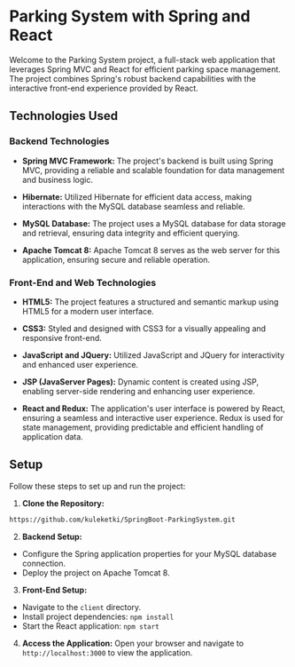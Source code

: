 # Parking System with Spring and React

Welcome to the Parking System project, a full-stack web application that leverages Spring MVC and React for efficient parking space management. The project combines Spring's robust backend capabilities with the interactive front-end experience provided by React.

## Technologies Used

### Backend Technologies

- **Spring MVC Framework:** The project's backend is built using Spring MVC, providing a reliable and scalable foundation for data management and business logic.

- **Hibernate:** Utilized Hibernate for efficient data access, making interactions with the MySQL database seamless and reliable.

- **MySQL Database:** The project uses a MySQL database for data storage and retrieval, ensuring data integrity and efficient querying.

- **Apache Tomcat 8:** Apache Tomcat 8 serves as the web server for this application, ensuring secure and reliable operation.

### Front-End and Web Technologies

- **HTML5:** The project features a structured and semantic markup using HTML5 for a modern user interface.

- **CSS3:** Styled and designed with CSS3 for a visually appealing and responsive front-end.

- **JavaScript and JQuery:** Utilized JavaScript and JQuery for interactivity and enhanced user experience.

- **JSP (JavaServer Pages):** Dynamic content is created using JSP, enabling server-side rendering and enhancing user experience.

- **React and Redux:** The application's user interface is powered by React, ensuring a seamless and interactive user experience. Redux is used for state management, providing predictable and efficient handling of application data.

## Setup

Follow these steps to set up and run the project:

1. **Clone the Repository:**

```sh
https://github.com/kuleketki/SpringBoot-ParkingSystem.git
```


2. **Backend Setup:**
- Configure the Spring application properties for your MySQL database connection.
- Deploy the project on Apache Tomcat 8.

3. **Front-End Setup:**
- Navigate to the `client` directory.
- Install project dependencies: `npm install`
- Start the React application: `npm start`

4. **Access the Application:**
Open your browser and navigate to `http://localhost:3000` to view the application.

